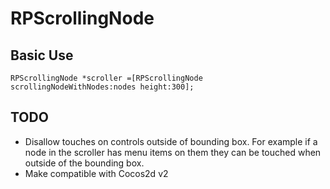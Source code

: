 RPScrollingNode
===============

Basic Use
------------
```Obj-C
RPScrollingNode *scroller =[RPScrollingNode scrollingNodeWithNodes:nodes height:300];

```


TODO
------------
* Disallow touches on controls outside of bounding box.  For example if a node in the scroller has menu items on them they can be touched when outside of the bounding box.
* Make compatible with Cocos2d v2
